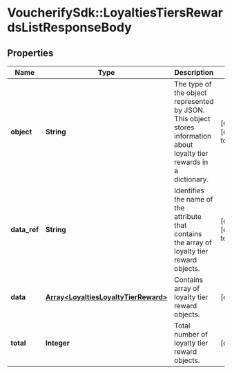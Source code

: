 # VoucherifySdk::LoyaltiesTiersRewardsListResponseBody

## Properties

| Name | Type | Description | Notes |
| ---- | ---- | ----------- | ----- |
| **object** | **String** | The type of the object represented by JSON. This object stores information about loyalty tier rewards in a dictionary. | [optional][default to &#39;list&#39;] |
| **data_ref** | **String** | Identifies the name of the attribute that contains the array of loyalty tier reward objects. | [optional][default to &#39;data&#39;] |
| **data** | [**Array&lt;LoyaltiesLoyaltyTierReward&gt;**](LoyaltiesLoyaltyTierReward.md) | Contains array of loyalty tier reward objects. | [optional] |
| **total** | **Integer** | Total number of loyalty tier reward objects. | [optional] |

